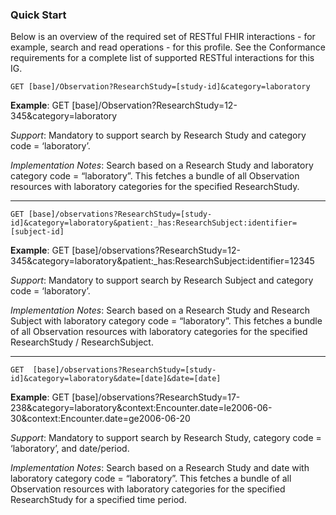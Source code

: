 ### Quick Start
Below is an overview of the required set of RESTful FHIR interactions - for example, search and read operations - for this profile. See the Conformance requirements for a complete list of supported RESTful interactions for this IG.

``GET [base]/Observation?ResearchStudy=[study-id]&category=laboratory``

**Example**: GET [base]/Observation?ResearchStudy=12-345&category=laboratory

*Support*: Mandatory to support search by Research Study and category code = ‘laboratory’.

*Implementation Notes*: Search based on a Research Study and laboratory category code = “laboratory”. This fetches a bundle of all Observation resources with laboratory categories for the specified ResearchStudy.

<hr>

``GET [base]/observations?ResearchStudy=[study-id]&category=laboratory&patient:_has:ResearchSubject:identifier=[subject-id]``

**Example**: GET 
[base]/observations?ResearchStudy=12-345&category=laboratory&patient:_has:ResearchSubject:identifier=12345

*Support*: Mandatory to support search by Research Subject and category code = ‘laboratory’.

*Implementation Notes*: Search based on a Research Study and Research Subject with laboratory category code = “laboratory”. This fetches a bundle of all Observation resources with laboratory categories for the specified ResearchStudy / ResearchSubject.

<hr>

``GET 
[base]/observations?ResearchStudy=[study-id]&category=laboratory&date=[date]&date=[date]``

**Example**: GET 
[base]/observations?ResearchStudy=17-238&category=laboratory&context:Encounter.date=le2006-06-30&context:Encounter.date=ge2006-06-20

*Support*: Mandatory to support search by Research Study, category code = ‘laboratory’, and date/period.

*Implementation Notes*: Search based on a Research Study and date with laboratory category code = “laboratory”. This fetches a bundle of all Observation resources with laboratory categories for the specified ResearchStudy for a specified time period.





